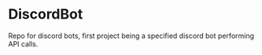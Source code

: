 # DiscordBot
Repo for discord bots, first project being a specified discord bot performing API calls.
